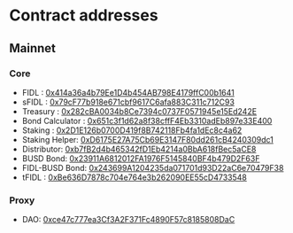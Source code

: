 
# Contract addresses

## Mainnet

### Core

- FIDL : [0x414a36a4b79Ee1D4b454AB798E4179ffC00b1641](https://bscscan.com/address/0x414a36a4b79Ee1D4b454AB798E4179ffC00b1641)
- sFIDL : [0x79cF77b918e671cbf9617C6afa883C311c712C93](https://bscscan.com/address/0x79cF77b918e671cbf9617C6afa883C311c712C93)
- Treasury : [0x282cBA0034b8Ce7394c0737F0571945e15Ed242E](https://bscscan.com/address/0x282cBA0034b8Ce7394c0737F0571945e15Ed242E)
- Bond Calculator : [0x651c3f1d62a8f38cffF4Eb3310adEb897e33E400](https://bscscan.com/address/0x651c3f1d62a8f38cffF4Eb3310adEb897e33E400)
- Staking : [0x2D1E126b0700D419f8B742118Fb4fa1dEc8c4a62](https://bscscan.com/address/0x2D1E126b0700D419f8B742118Fb4fa1dEc8c4a62)
- Staking Helper: [0xD6175E27A75Cb69E3147F80dd261cB4240309dc1](https://bscscan.com/address/0xD6175E27A75Cb69E3147F80dd261cB4240309dc1)
- Distributor: [0xb7fB2d4b465342fD1Eb4214a0BbA618fBec5aCE8](https://bscscan.com/address/0xb7fB2d4b465342fD1Eb4214a0BbA618fBec5aCE8)
- BUSD Bond: [0x23911A6812012FA1976F5145840BF4b479D2F63F](https://bscscan.com/address/0x23911A6812012FA1976F5145840BF4b479D2F63F)
- FIDL-BUSD Bond: [0x243699A1204235da071701d93D22aC6e70479F38](https://bscscan.com/address/0x243699A1204235da071701d93D22aC6e70479F38)
- tFIDL : [0xBe636D7878c704e764e3b262090EE55cD4733548](https://bscscan.com/address/0xBe636D7878c704e764e3b262090EE55cD4733548)

### Proxy

- DAO: [0xce47c777ea3Cf3A2F371Fc4890F57c8185808DaC](https://bscscan.com/address/0xce47c777ea3Cf3A2F371Fc4890F57c8185808DaC)
